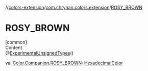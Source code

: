 //[colors-extension](../../index.md)/[com.chrynan.colors.extension](index.md)/[ROSY_BROWN](-r-o-s-y_-b-r-o-w-n.md)



# ROSY_BROWN  
[common]  
Content  
@[ExperimentalUnsignedTypes](https://kotlinlang.org/api/latest/jvm/stdlib/kotlin/-experimental-unsigned-types/index.html)()  
  
val [Color.Companion](../../../colors-core/colors-core/com.chrynan.colors/-color/-companion/index.md).[ROSY_BROWN](-r-o-s-y_-b-r-o-w-n.md): [HexadecimalColor](../../../colors-core/colors-core/com.chrynan.colors/-hexadecimal-color/index.md)  



